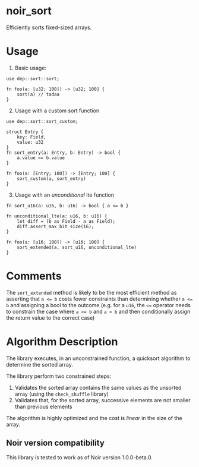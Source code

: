 # noir_sort

Efficiently sorts fixed-sized arrays.

# Usage

1. Basic usage:

```
use dep::sort::sort;

fn foo(a: [u32; 100]) -> [u32; 100] {
    sort(a) // tadaa
}
```

2. Usage with a custom sort function

```
use dep::sort::sort_custom;

struct Entry {
    key: Field,
    value: u32
}
fn sort_entry(a: Entry, b: Entry) -> bool {
    a.value <= b.value
}

fn foo(a: [Entry; 100]) -> [Entry; 100] {
    sort_custom(a, sort_entry)
}
```

3. Usage with an _unconditional_ lte function

```
fn sort_u16(a: u16, b: u16) -> bool { a <= b }

fn unconditional_lte(a: u16, b: u16) {
    let diff = (b as Field - a as Field);
    diff.assert_max_bit_size(16);
}

fn foo(a: [u16; 100]) -> [u16; 100] {
    sort_extended(a, sort_u16, unconditional_lte)
}
```

# Comments

The `sort_extended` method is likely to be the most efficient method as asserting that `a <= b` costs fewer constraints than determining whether `a <= b` and assigning a bool to the outcome (e.g. for a `u16`, the `<=` operator needs to constrain the case where `a <= b` and `a > b` and then conditionally assign the return value to the correct case)

# Algorithm Description

The library executes, in an unconstrained function, a quicksort algorithm to determine the sorted array.

The library perform two constrained steps:

1. Validates the sorted array contains the same values as the unsorted array (using the `check_shuffle` library)
2. Validates that, for the sorted array, successive elements are not smaller than previous elements

The algorithm is highly optimized and the cost is _linear_ in the size of the array.


## Noir version compatibility

This library is tested to work as of Noir version 1.0.0-beta.0.
